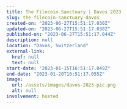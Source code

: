 ```yaml
---
title: The Filecoin Sanctuary | Davos 2023
slug: the-filecoin-sanctuary-davos
created-on: "2023-06-27T15:51:17.030Z"
updated-on: "2023-06-27T15:51:17.038Z"
published-on: "2023-06-27T15:51:17.044Z"
description: null
location: "Davos, Switzerland"
external-link:
  href: null
  text: null
start-date: "2023-01-15T16:51:17.049Z"
end-date: "2023-01-20T16:51:17.055Z"
image:
  url: /assets/images/davos-2023-pic.png
  alt: null
involvement: hosted
---
```

